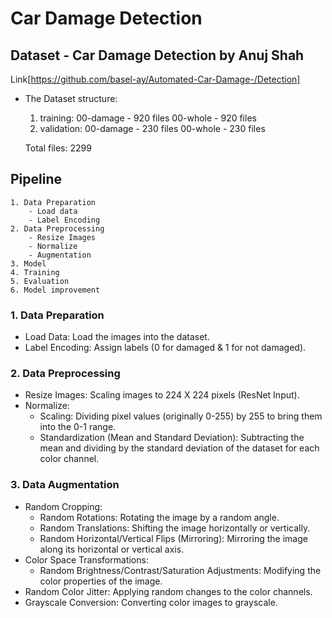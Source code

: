 # Car Damage Detection

## Dataset - Car Damage Detection by Anuj Shah
Link[https://github.com/basel-ay/Automated-Car-Damage-/Detection]

- The Dataset structure:
    1. training: 
        00-damage - 920 files
        00-whole - 920 files
    2. validation:
        00-damage - 230 files
        00-whole - 230 files
    
    Total files: 2299

## Pipeline

    1. Data Preparation
        - Load data
        - Label Encoding
    2. Data Preprocessing 
        - Resize Images
        - Normalize
        - Augmentation
    3. Model
    4. Training
    5. Evaluation
    6. Model improvement


### 1. Data Preparation
- Load Data: Load the images into the dataset.
- Label Encoding: Assign labels (0 for damaged & 1 for not damaged).

### 2. Data Preprocessing
- Resize Images: Scaling images to 224 X 224 pixels (ResNet Input).
- Normalize:
    - Scaling: Dividing pixel values (originally 0-255) by 255 to bring them into the 0-1 range.
    - Standardization (Mean and Standard Deviation): Subtracting the mean and dividing by the standard deviation of the dataset for each color channel. 

### 3. Data Augmentation
- Random Cropping:
    - Random Rotations: Rotating the image by a random angle.
    - Random Translations: Shifting the image horizontally or vertically.
    - Random Horizontal/Vertical Flips (Mirroring): Mirroring the image along its horizontal or vertical axis.
- Color Space Transformations:
    - Random Brightness/Contrast/Saturation Adjustments: Modifying the color properties of the image.
- Random Color Jitter: Applying random changes to the color channels.
- Grayscale Conversion: Converting color images to grayscale.